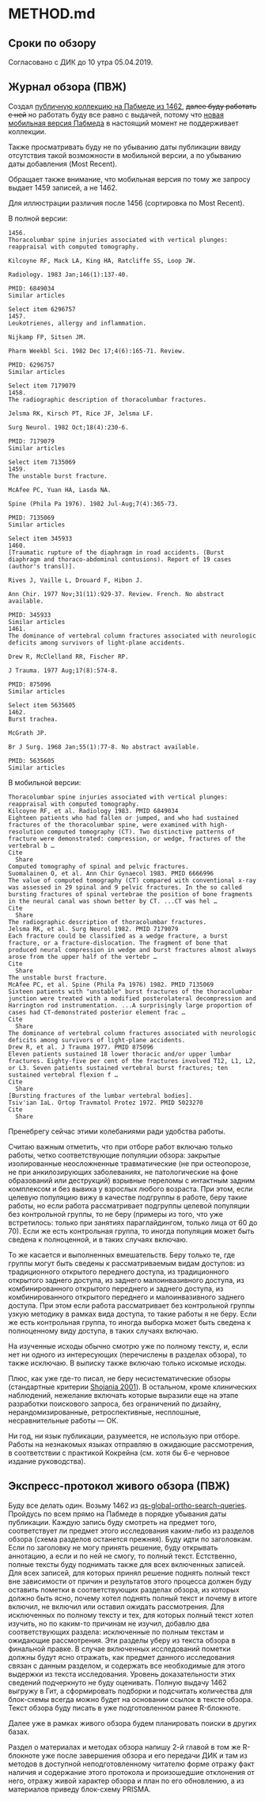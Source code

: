 # METHOD.md

## Сроки по обзору

Согласовано с ДИК до 10 утра 05.04.2019.

## Журнал обзора (ПВЖ)

Создал [публичную коллекцию на Пабмеде из 1462](https://www.ncbi.nlm.nih.gov/sites/myncbi/1bGT_5WlUb855/collections/58129193/public/), ~~далее буду работать с ней~~ но работать буду все равно с выдачей, потому что [новая мобильная версия Пабмеда](https://www.ncbi.nlm.nih.gov/labs/pubmed/) в настоящий момент не поддерживает коллекции.

Также просматривать буду не по убыванию даты публикации ввиду отсутствия такой возможности в мобильной версии, а по убыванию даты добавления (Most Recent).

Обращает также внимание, что мобильная версия по тому же запросу выдает 1459 записей, а не 1462.

Для иллюстрации различия после 1456 (сортировка по Most Recent).

В полной версии:

```
1456.
Thoracolumbar spine injuries associated with vertical plunges: reappraisal with computed tomography.

Kilcoyne RF, Mack LA, King HA, Ratcliffe SS, Loop JW.

Radiology. 1983 Jan;146(1):137-40.

PMID: 6849034
Similar articles

Select item 6296757
1457.
Leukotrienes, allergy and inflammation.

Nijkamp FP, Sitsen JM.

Pharm Weekbl Sci. 1982 Dec 17;4(6):165-71. Review.

PMID: 6296757
Similar articles

Select item 7179079
1458.
The radiographic description of thoracolumbar fractures.

Jelsma RK, Kirsch PT, Rice JF, Jelsma LF.

Surg Neurol. 1982 Oct;18(4):230-6.

PMID: 7179079
Similar articles

Select item 7135069
1459.
The unstable burst fracture.

McAfee PC, Yuan HA, Lasda NA.

Spine (Phila Pa 1976). 1982 Jul-Aug;7(4):365-73.

PMID: 7135069
Similar articles

Select item 345933
1460.
[Traumatic rupture of the diaphragm in road accidents. (Burst diaphragm and thoraco-abdominal contusions). Report of 19 cases (author's transl)].

Rives J, Vaille L, Drouard F, Hibon J.

Ann Chir. 1977 Nov;31(11):929-37. Review. French. No abstract available.

PMID: 345933
Similar articles
1461.
The dominance of vertebral column fractures associated with neurologic deficits among survivors of light-plane accidents.

Drew R, McClelland RR, Fischer RP.

J Trauma. 1977 Aug;17(8):574-8.

PMID: 875096
Similar articles

Select item 5635605
1462.
Burst trachea.

McGrath JP.

Br J Surg. 1968 Jan;55(1):77-8. No abstract available.

PMID: 5635605
Similar articles
```

В мобильной версии:

```
Thoracolumbar spine injuries associated with vertical plunges: reappraisal with computed tomography.
Kilcoyne RF, et al. Radiology 1983. PMID 6849034
Eighteen patients who had fallen or jumped, and who had sustained fractures of the thoracolumbar spine, were examined with high-resolution computed tomography (CT). Two distinctive patterns of fracture were demonstrated: compression, or wedge, fractures of the vertebral b …
Cite
  Share
Computed tomography of spinal and pelvic fractures.
Suomalainen O, et al. Ann Chir Gynaecol 1983. PMID 6666996
The value of computed tomography (CT) compared with conventional x-ray was assessed in 29 spinal and 9 pelvic fractures. In the so called bursting fractures of spinal vertebrae the position of bone fragments in the neural canal was shown better by CT. ...CT was hel …
Cite
  Share
The radiographic description of thoracolumbar fractures.
Jelsma RK, et al. Surg Neurol 1982. PMID 7179079
Each fracture could be classified as a wedge fracture, a burst fracture, or a fracture-dislocation. The fragment of bone that produced neural compression in wedge and burst fractures almost always arose from the upper half of the vertebr …
Cite
  Share
The unstable burst fracture.
McAfee PC, et al. Spine (Phila Pa 1976) 1982. PMID 7135069
Sixteen patients with "unstable" burst fractures of the thoracolumbar junction were treated with a modified posterolateral decompression and Harrington rod instrumentation. ...A surprisingly large proportion of cases had CT-demonstrated posterior element frac …
Cite
  Share
The dominance of vertebral column fractures associated with neurologic deficits among survivors of light-plane accidents.
Drew R, et al. J Trauma 1977. PMID 875096
Eleven patients sustained 18 lower thoracic and/or upper lumbar fractures. Eighty-five per cent of the fractures involved T12, L1, L2, or L3. Seven patients sustained vertebral burst fractures; ten sustained vertebral flexion f …
Cite
  Share
[Bursting fractures of the lumbar vertebral bodies].
Tsiv'ian IaL. Ortop Travmatol Protez 1972. PMID 5023270
Cite
  Share
```

Пренебрегу сейчас этими колебаниями ради удобства работы.

Считаю важным отметить, что при отборе работ включаю только работы, четко соответствующие популяции обзора: закрытые изолированные неосложненные травматические (не при остеопорозе, не при анкилозирующих заболеваниях, не патологические на фоне образований или деструкций) взрывные переломы с интактным задним комплексом и без вывиха у взрослых любого возраста. При этом, если целевую популяцию вижу в качестве подгруппы в работе, беру такие работы, но если работа рассматривает подгруппы целевой популяции без контрольной группы, то не беру (примеры из того, что уже встретилось: только при занятиях параглайдингом, только лица от 60 до 70). Если же есть контрольная группа, то иногда популяция может быть сведена к полноценной, и в таких случаях включаю.

То же касается и выполненных вмешательств. Беру только те, где группы могут быть сведены к рассматриваемым видам доступов: из традиционного открытого переднего доступа, из традиционного открытого заднего доступа, из заднего малоинвазивного доступа, из комбинированного открытого переднего и заднего доступа, из комбинированного открытого переднего и малоинвазивного заднего доступа. При этом если работа рассматривает без контрольной группы узкую методику в рамках вида доступа, то такие работы я не беру. Если же есть контрольная группа, то иногда выборка может быть сведена к полноценному виду доступа, в таких случаях включаю.

На изученные исходы обычно смотрю уже по полному тексту, и, если нет ни одного из интересующих (перечислены в разделах обзора), то также исключаю. В выписку также включаю только искомые исходы.

Плюс, как уже где-то писал, не беру несистематические обзоры (стандартные критерии [Shojania 2001](https://pubmed.gov/11525102)). В остальном, кроме клинических наблюдений, нежелание включать которые выразили еще на этапе разработки поискового запроса, без ограничений по дизайну, нерандомизированные, ретроспективные, несплошные, несравнительные работы — ОК.

Ни год, ни язык публикации, разумеется, не использую при отборе. Работы на незнакомых языках отправляю в ожидающие рассмотрения, в соответствии с практикой Кокрейна (см. хотя бы 6-е черновое издание руководства).

## Экспресс-протокол живого обзора (ПВЖ)

Буду все делать один. Возьму 1462 из [qs-global-ortho-search-queries](https://github.com/p1m-ortho/qs-global-ortho-search-queries/commit/17270ad5d0668c20a425990f777313dbd2797a34). Пройдусь по всем прямо на Пабмеде в порядке убывания даты публикации. Каждую запись буду смотреть на предмет того, соответствует ли предмет этого исследования каким-либо из разделов обзора (схема разделов останется прежняя). Буду идти по заголовкам. Если по заголовку не могу принять решение, буду открывать аннотацию, а если и по ней не смогу, то полный текст. Естственно, полные тексты буду поднимать также для всех включенных записей. Для всех записей, для которых принял решение поднять полный текст вне зависимости от причин и результатов этого процесса должен буду оставить пометки в соответствующих разделах обзора, из которых должно быть ясно, почему хотел поднять полный текст и почему в итоге включил, не включил или оставил ожидать рассмотрения. Для исключенных по полному тексту и тех, для которых полный текст хотел изучить, но по каким-то причинам не изучил, добавлю два соответствующих раздела: исключенные по полным текстам и ожидающие рассмотрения. Эти разделы уберу из текста обзора в финальной правке. В случае включенных исследований пометки должны будут ясно отражать, как предмет данного исследования связан с данным разделом, и содержать все необходимые для этого выдержки из текста исследования. Уровень доказательности этих сведений подчеркнуто не буду оценивать. Полную выдачу 1462 выгружу в Гит, а сформировать подборки и подсчитать количества для блок-схемы всегда можно будет на основании ссылок в тексте обзора. Текст обзора буду писать в уже подготовленном ранее R-блокноте.

Далее уже в рамках живого обзора будем планировать поиски в других базах.

Раздел о материалах и методах обзора напишу 2-й главой в том же R-блокноте уже после завершения обзора и его передачи ДИК и там из методов в доступной неподготовленному читателю форме отражу факт наличия и содержание этого протокола и произошедшие отклонения от него, отражу живой характер обзора и план по его обновлению, а из материалов приведу блок-схему PRISMA.
